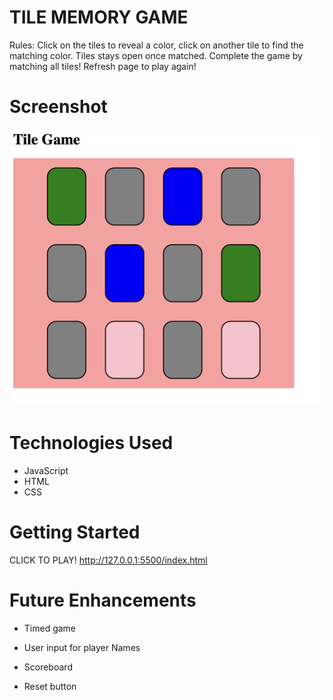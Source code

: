 # TILE MEMORY GAME

Rules: Click on the tiles to reveal a color, click on another tile to find the matching color.
Tiles stays open once matched. Complete the game by matching all tiles!
Refresh page to play again!

# Screenshot

<img src="screenshotgame.png">

# Technologies Used

- JavaScript
- HTML
- CSS

# Getting Started

CLICK TO PLAY!
http://127.0.0.1:5500/index.html

# Future Enhancements

- Timed game

- User input for player Names

- Scoreboard

- Reset button
